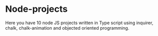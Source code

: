 # Node-projects
Here you have 10 node JS projects written in Type script using inquirer, chalk, chalk-animation and objected oriented programming.
